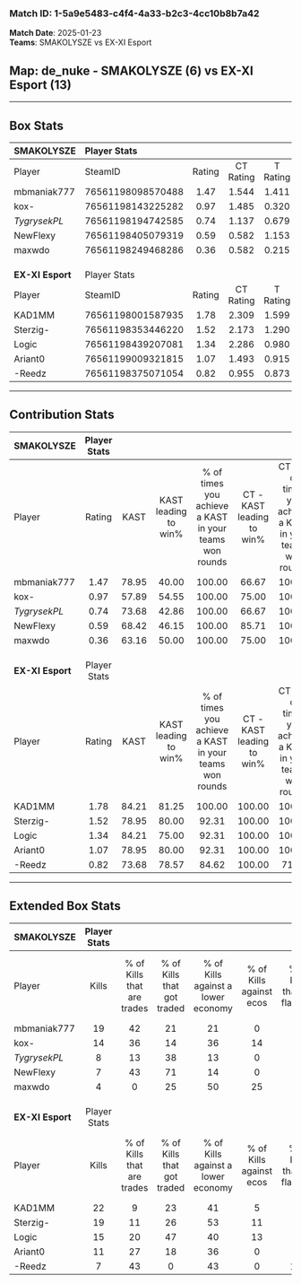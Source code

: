 ### Match ID: 1-5a9e5483-c4f4-4a33-b2c3-4cc10b8b7a42  
**Match Date**: 2025-01-23  
**Teams**: SMAKOLYSZE vs EX-XI Esport  

## **Map**: de_nuke - SMAKOLYSZE (6) vs EX-XI Esport (13)  
---  

## Box Stats  

| **SMAKOLYSZE**   | Player Stats      |        |           |          |       |       |       |         |        |      |     |
| :- | :- | :-: | :-: | :-: | :-: | :-: | :-: | :-: | :-: | :-: | :-: |
| Player           | SteamID           | Rating | CT Rating | T Rating | KAST  |  ADR  | Kills | Assists | Deaths | K/D  | HS% |
| mbmaniak777      | 76561198098570488 |  1.47  |   1.544   |  1.411   | 78.95 | 90.7  |  19   |    2    |   12   | 1.58 | 31  |
| kox-             | 76561198143225282 |  0.97  |   1.485   |  0.320   | 57.89 | 86.7  |  14   |    4    |   16   | 0.88 | 35  |
| _TygrysekPL_     | 76561198194742585 |  0.74  |   1.137   |  0.679   | 73.68 | 58.0  |   8   |    3    |   15   | 0.53 | 37  |
| NewFlexy         | 76561198405079319 |  0.59  |   0.582   |  1.153   | 68.42 | 47.2  |   7   |    1    |   16   | 0.44 | 85  |
| maxwdo           | 76561198249468286 |  0.36  |   0.582   |  0.215   | 63.16 | 26.9  |   4   |    4    |   16   | 0.25 | 25  |
|                  |                   |        |           |          |       |       |       |         |        |      |     |
|                  |                   |        |           |          |       |       |       |         |        |      |     |
|                  |                   |        |           |          |       |       |       |         |        |      |     |
| **EX-XI Esport** | Player Stats      |        |           |          |       |       |       |         |        |      |     |
| Player           | SteamID           | Rating | CT Rating | T Rating | KAST  |  ADR  | Kills | Assists | Deaths | K/D  | HS% |
| KAD1MM           | 76561198001587935 |  1.78  |   2.309   |  1.599   | 84.21 | 117.7 |  22   |    6    |   11   | 2.00 |  9  |
| Sterzig-         | 76561198353446220 |  1.52  |   2.173   |  1.290   | 78.95 | 103.4 |  19   |    5    |   12   | 1.58 | 52  |
| Logic            | 76561198439207081 |  1.34  |   2.286   |  0.980   | 84.21 | 83.2  |  15   |    5    |   11   | 1.36 | 53  |
| Ariant0          | 76561199009321815 |  1.07  |   1.493   |  0.915   | 78.95 | 58.7  |  11   |    5    |   10   | 1.10 | 72  |
| -Reedz           | 76561198375071054 |  0.82  |   0.955   |  0.873   | 73.68 | 43.1  |   7   |    3    |   9    | 0.78 | 57  |
---  

## Contribution Stats  

| **SMAKOLYSZE**   | Player Stats |       |                      |                                                        |                           |                                                             |                          |                                                            |
| :- | :-: | :-: | :-: | :-: | :-: | :-: | :-: | :-: |
| Player           |    Rating    | KAST  | KAST leading to win% | % of times you achieve a KAST in your teams won rounds | CT - KAST leading to win% | CT - % of times you achieve a KAST in your teams won rounds | T - KAST leading to win% | T - % of times you achieve a KAST in your teams won rounds |
| mbmaniak777      |     1.47     | 78.95 |        40.00         |                         100.00                         |           66.67           |                           100.00                            |           0.00           |                            0.00                            |
| kox-             |     0.97     | 57.89 |        54.55         |                         100.00                         |           75.00           |                           100.00                            |           0.00           |                            0.00                            |
| _TygrysekPL_     |     0.74     | 73.68 |        42.86         |                         100.00                         |           66.67           |                           100.00                            |           0.00           |                            0.00                            |
| NewFlexy         |     0.59     | 68.42 |        46.15         |                         100.00                         |           85.71           |                           100.00                            |           0.00           |                            0.00                            |
| maxwdo           |     0.36     | 63.16 |        50.00         |                         100.00                         |           75.00           |                           100.00                            |           0.00           |                            0.00                            |
|                  |              |       |                      |                                                        |                           |                                                             |                          |                                                            |
|                  |              |       |                      |                                                        |                           |                                                             |                          |                                                            |
|                  |              |       |                      |                                                        |                           |                                                             |                          |                                                            |
| **EX-XI Esport** | Player Stats |       |                      |                                                        |                           |                                                             |                          |                                                            |
| Player           |    Rating    | KAST  | KAST leading to win% | % of times you achieve a KAST in your teams won rounds | CT - KAST leading to win% | CT - % of times you achieve a KAST in your teams won rounds | T - KAST leading to win% | T - % of times you achieve a KAST in your teams won rounds |
| KAD1MM           |     1.78     | 84.21 |        81.25         |                         100.00                         |          100.00           |                           100.00                            |          66.67           |                           100.00                           |
| Sterzig-         |     1.52     | 78.95 |        80.00         |                         92.31                          |          100.00           |                           100.00                            |          62.50           |                           83.33                            |
| Logic            |     1.34     | 84.21 |        75.00         |                         92.31                          |          100.00           |                           100.00                            |          55.56           |                           83.33                            |
| Ariant0          |     1.07     | 78.95 |        80.00         |                         92.31                          |          100.00           |                           100.00                            |          62.50           |                           83.33                            |
| -Reedz           |     0.82     | 73.68 |        78.57         |                         84.62                          |          100.00           |                            71.43                            |          66.67           |                           100.00                           |
---  

## Extended Box Stats  

| **SMAKOLYSZE**   | Player Stats |                            |                            |                                    |                         |                              |                                 |        |                             |                                     |                          |                               |                            |
| :- | :-: | :-: | :-: | :-: | :-: | :-: | :-: | :-: | :-: | :-: | :-: | :-: | :-: |
| Player           |    Kills     | % of Kills that are trades | % of Kills that got traded | % of Kills against a lower economy | % of Kills against ecos | % of Kills that are flawless | % of Kills that are close duels | Deaths | % of Deaths that get traded | % of Deaths against a lower economy | % of Deaths against ecos | % of Deaths that are flawless | % of Deaths that are close |
| mbmaniak777      |      19      |             42             |             21             |                 21                 |            0            |              63              |               11                |   12   |              8              |                  8                  |            8             |              67               |             0              |
| kox-             |      14      |             36             |             14             |                 36                 |           14            |              50              |                0                |   16   |             19              |                 13                  |            6             |              56               |             6              |
| _TygrysekPL_     |      8       |             13             |             38             |                 13                 |            0            |              88              |                0                |   15   |             53              |                  7                  |            7             |              80               |             0              |
| NewFlexy         |      7       |             43             |             71             |                 14                 |            0            |              57              |               14                |   16   |             25              |                  6                  |            6             |              81               |             0              |
| maxwdo           |      4       |             0              |             25             |                 50                 |           25            |              50              |                0                |   16   |             19              |                 13                  |            6             |              75               |             6              |
|                  |              |                            |                            |                                    |                         |                              |                                 |        |                             |                                     |                          |                               |                            |
|                  |              |                            |                            |                                    |                         |                              |                                 |        |                             |                                     |                          |                               |                            |
|                  |              |                            |                            |                                    |                         |                              |                                 |        |                             |                                     |                          |                               |                            |
| **EX-XI Esport** | Player Stats |                            |                            |                                    |                         |                              |                                 |        |                             |                                     |                          |                               |                            |
| Player           |    Kills     | % of Kills that are trades | % of Kills that got traded | % of Kills against a lower economy | % of Kills against ecos | % of Kills that are flawless | % of Kills that are close duels | Deaths | % of Deaths that get traded | % of Deaths against a lower economy | % of Deaths against ecos | % of Deaths that are flawless | % of Deaths that are close |
| KAD1MM           |      22      |             9              |             23             |                 41                 |            5            |              73              |                9                |   11   |             27              |                 27                  |            0             |              64               |             0              |
| Sterzig-         |      19      |             11             |             26             |                 53                 |           11            |              53              |                0                |   12   |             25              |                 33                  |            0             |              42               |             8              |
| Logic            |      15      |             20             |             47             |                 40                 |           13            |              80              |                0                |   11   |             36              |                 27                  |            9             |              55               |             18             |
| Ariant0          |      11      |             27             |             18             |                 36                 |            0            |              82              |                0                |   10   |             20              |                 20                  |            0             |              60               |             0              |
| -Reedz           |      7       |             43             |             0              |                 43                 |            0            |             100              |                0                |   9    |             33              |                 22                  |            0             |              89               |             0              |
